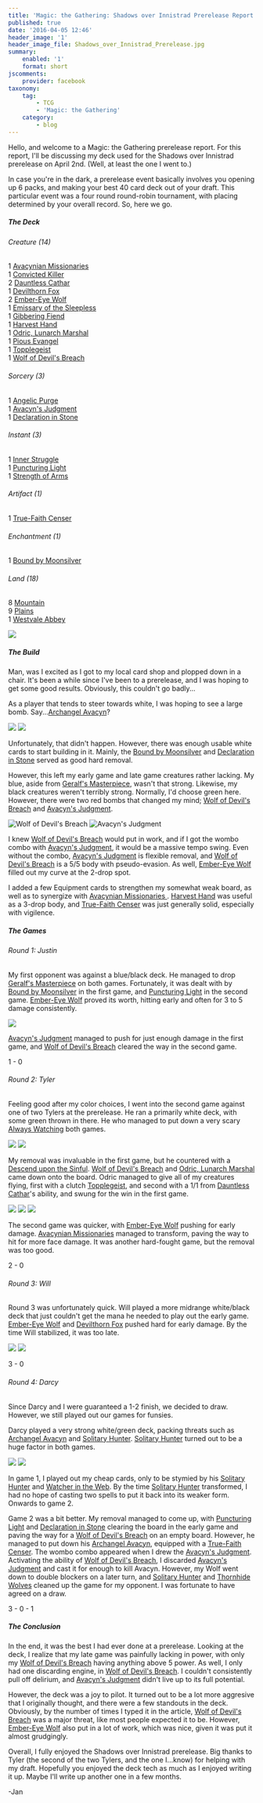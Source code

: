 ```yaml
---
title: 'Magic: the Gathering: Shadows over Innistrad Prerelease Report'
published: true
date: '2016-04-05 12:46'
header_image: '1'
header_image_file: Shadows_over_Innistrad_Prerelease.jpg
summary:
    enabled: '1'
    format: short
jscomments:
    provider: facebook
taxonomy:
    tag:
        - TCG
        - 'Magic: the Gathering'
    category:
        - blog
---
```


Hello, and welcome to a Magic: the Gathering prerelease report. For this report, I'll be discussing my deck used for the Shadows over Innistrad prerelease on April 2nd. (Well, at least the one I went to.)

In case you're in the dark, a prerelease event basically involves you opening up 6 packs, and making your best 40 card deck out of your draft. This particular event was a four round round-robin tournament, with placing determined by your overall record. So, here we go. 

##### The Deck
###### Creature (14)
1 [Avacynian Missionaries](http://gatherer.wizards.com/Pages/Card/Details.aspx?multiverseid=409743 "Avacynian Missionaries 3W (4)
Creature — Human Cleric (3/3)
At the beginning of your end step, if Avacynian Missionaries is equipped, transform it.
~
Lunarch Inquisitors (0)
Creature — Human Cleric (4/4)
When this creature transforms into Lunarch Inquisitors, you may exile another target creature until Lunarch Inquisitors leaves the battlefield.")  
1 [Convicted Killer](http://gatherer.wizards.com/Pages/Card/Details.aspx?multiverseid=409900 "Convicted Killer 2R (3)
Creature — Human Werewolf (2/2)
At the beginning of each upkeep, if no spells were cast last turn, transform Convicted Killer.
~
Branded Howler (0)
Creature — Werewolf (4/4)
At the beginning of each upkeep, if a player cast two or more spells last turn, transform Branded Howler.")  
2 [Dauntless Cathar](http://gatherer.wizards.com/Pages/Card/Details.aspx?multiverseid=409749 "Dauntless Cathar 2W (3)
Creature — Human Soldier (3/2)
1W, Exile Dauntless Cathar from your graveyard: Put a 1/1 white Spirit creature token with flying onto the battlefield. Activate this ability only any time you could cast a sorcery.")  
1 [Devilthorn Fox](http://gatherer.wizards.com/Pages/Card/Details.aspx?multiverseid=409752 "Devilthorn Fox 1W (2)
Creature — Fox (3/1)")  
2 [Ember-Eye Wolf](http://gatherer.wizards.com/Pages/Card/Details.aspx?multiverseid=409906 "Ember-Eye Wolf 1R (2)
Creature — Wolf (1/2)
Haste
1R: Ember-Eye Wolf gets +2/+0 until end of turn.")  
1 [Emissary of the Sleepless](http://gatherer.wizards.com/Pages/Card/Details.aspx?multiverseid=409755  "Emissary of the Sleepless 4W (5)
Creature — Spirit (2/4)
Flying
When Emissary of the Sleepless enters the battlefield, if a creature died this turn, put a 1/1 white Spirit creature token with flying onto the battlefield.")  
1 [Gibbering Fiend](http://gatherer.wizards.com/Pages/Card/Details.aspx?multiverseid=409915 "Gibbering Fiend 1R (2)
Creature — Devil (2/1)
When Gibbering Fiend enters the battlefield, it deals 1 damage to each opponent.
Delirium — At the beginning of each opponent's upkeep, if there are four or more card types among cards in your graveyard, Gibbering Fiend deals 1 damage to that player.")  
1 [Harvest Hand](http://gatherer.wizards.com/Pages/Card/Details.aspx?multiverseid=410021 "Harvest Hand 3 (3)
Artifact Creature — Scarecrow (2/2)
When Harvest Hand dies, return it to the battlefield transformed under your control.
~
Scrounged Scythe (0)
Artifact — Equipment
Equipped creature gets +1/+1.
As long as equipped creature is a Human, it has menace. (It can't be blocked except by two or more creatures.)
Equip 2")  
1 [Odric, Lunarch Marshal](http://gatherer.wizards.com/Pages/Card/Details.aspx?multiverseid=409770 "Odric, Lunarch Marshal 3W (4)
Legendary Creature — Human Soldier (3/3)
At the beginning of each combat, creatures you control gain first strike until end of turn if a creature you control has first strike. The same is true for flying, deathtouch, double strike, haste, hexproof, indestructible, lifelink, menace, reach, skulk, trample, and vigilance.")  
1 [Pious Evangel](http://gatherer.wizards.com/Pages/Card/Details.aspx?multiverseid=409773 "Pious Evangel 2W (3)
Creature — Human Cleric (2/2)
Whenever Pious Evangel or another creature enters the battlefield under your control, you gain 1 life.
2, Tap, Sacrifice another permanent: Transform Pious Evangel.
~
Wayward Disciple (0)
Creature — Human Cleric (2/4)
Whenever Wayward Disciple or another creature you control dies, target opponent loses 1 life and you gain 1 life.")  
1 [Topplegeist](http://gatherer.wizards.com/Pages/Card/Details.aspx?multiverseid=409785 "Topplegeist W (1)
Creature — Spirit (1/1)
Flying
When Topplegeist enters the battlefield, tap target creature an opponent controls.
Delirium — At the beginning of each opponent's upkeep, if there are four or more card types among cards in your graveyard, tap target creature that player controls.")  
1 [Wolf of Devil's Breach](http://gatherer.wizards.com/Pages/Card/Details.aspx?multiverseid=409949 "Wolf of Devil's Breach 3RR (5)
Creature — Elemental Wolf (5/5)
Whenever Wolf of Devil's Breach attacks, you may pay 1R and discard a card. If you do, Wolf of Devil's Breach deals damage to target creature or planeswalker equal to the discarded card's converted mana cost.")  

###### Sorcery (3)
1 [Angelic Purge](http://gatherer.wizards.com/Pages/Card/Details.aspx?multiverseid=409739 "Angelic Purge 2W (3)
Sorcery
As an additional cost to cast Angelic Purge, sacrifice a permanent.
Exile target artifact, creature, or enchantment.")  
1 [Avacyn's Judgment](http://gatherer.wizards.com/Pages/Card/Details.aspx?multiverseid=409895 "Avacyn's Judgment 1R (2)
Sorcery
Madness XR (If you discard this card, discard it into exile. When you do, cast it for its madness cost or put it into your graveyard.)
Avacyn's Judgment deals 2 damage divided as you choose among any number of target creatures and/or players. If Avacyn's Judgment's madness cost was paid, it deals X damage divided as you choose among those creatures and/or players instead.")  
1 [Declaration in Stone](http://gatherer.wizards.com/Pages/Card/Details.aspx?multiverseid=409750 "Declaration in Stone 1W (2)
Sorcery
Exile target creature and all other creatures its controller controls with the same name as that creature. That player investigates for each nontoken creature exiled this way.")  

###### Instant (3)
1 [Inner Struggle](http://gatherer.wizards.com/Pages/Card/Details.aspx?multiverseid=409921 "Inner Struggle 3R (4)
Instant
Target creature deals damage to itself equal to its power.")  
1 [Puncturing Light](http://gatherer.wizards.com/Pages/Card/Details.aspx?multiverseid=409775 "Puncturing Light 1W (2)
Instant
Destroy target attacking or blocking creature with power 3 or less.")  
1 [Strength of Arms](http://gatherer.wizards.com/Pages/Card/Details.aspx?multiverseid=409780 "Strength of Arms W (1)
Instant
Target creature gets +2/+2 until end of turn. If you control an Equipment, put a 1/1 white Human Soldier creature token onto the battlefield.")  

###### Artifact (1)
1 [True-Faith Censer](http://gatherer.wizards.com/Pages/Card/Details.aspx?multiverseid=410035 "True-Faith Censer 2 (2)
Artifact — Equipment
Equipped creature gets +1/+1 and has vigilance.
As long as equipped creature is a Human, it gets an additional +1/+0.
Equip 2 (2: Attach to target creature you control. Equip only as a sorcery.)")  

###### Enchantment (1)
1 [Bound by Moonsilver](http://gatherer.wizards.com/Pages/Card/Details.aspx?multiverseid=409745 "Bound by Moonsilver 2W(3)
Enchantment — Aura
Enchant creature
Enchanted creature can't attack, block, or transform.
Sacrifice another permanent: Attach Bound by Moonsilver to target creature. Activate this ability only any time you could cast a sorcery and only once each turn.")  

###### Land (18)
8 [Mountain](http://gatherer.wizards.com/Pages/Card/Details.aspx?multiverseid=143626 "Mountain (0)
Basic Land — Mountain
R")  
9 [Plains](http://gatherer.wizards.com/Pages/Card/Details.aspx?multiverseid=158236 "Plains (0)
Basic Land — Plains
W
")  
1 [Westvale Abbey](http://gatherer.wizards.com/Pages/Card/Details.aspx?multiverseid=410049 "Westvale Abbey (0)
Land
Tap: Add Colorless to your mana pool.
5, Tap, Pay 1 life: Put a 1/1 white and black Human Cleric creature token onto the battlefield.
5, Tap, Sacrifice five creatures: Transform Westvale Abbey, then untap it.
~
Ormendahl, Profane Prince (0)
Legendary Creature — Demon (9/7)
Flying, lifelink, indestructible, haste")  

![](Deck.jpg)

##### The Build 

Man, was I excited as I got to my local card shop and plopped down in a chair. It's been a while since I've been to a prerelease, and I was hoping to get some good results. Obviously, this couldn't go badly...

As a player that tends to steer towards white, I was hoping to see a large bomb. Say...[Archangel Avacyn](http://gatherer.wizards.com/Pages/Card/Details.aspx?multiverseid=409741 "Archangel Avacyn 3WW (5)
Legendary Creature — Angel (4/4)
Flash
Flying, vigilance
When Archangel Avacyn enters the battlefield, creatures you control gain indestructible until end of turn.
When a non-Angel creature you control dies, transform Archangel Avacyn at the beginning of the next upkeep.
~
Avacyn, the Purifier (0)
Legendary Creature — Angel (6/5)
Flying
When this creature transforms into Avacyn, the Purifier, it deals 3 damage to each other creature and each opponent.")? 

![](http://gatherer.wizards.com/Handlers/Image.ashx?multiverseid=409741&type=card) ![](http://gatherer.wizards.com/Handlers/Image.ashx?multiverseid=409742&type=card)

Unfortunately, that didn't happen. However, there was enough usable white cards to start building in it. Mainly, the [Bound by Moonsilver](http://gatherer.wizards.com/Pages/Card/Details.aspx?multiverseid=409745 "Bound by Moonsilver 2W(3)
Enchantment — Aura
Enchant creature
Enchanted creature can't attack, block, or transform.
Sacrifice another permanent: Attach Bound by Moonsilver to target creature. Activate this ability only any time you could cast a sorcery and only once each turn.") and [Declaration in Stone](http://gatherer.wizards.com/Pages/Card/Details.aspx?multiverseid=409750 "Declaration in Stone 1W (2)
Sorcery
Exile target creature and all other creatures its controller controls with the same name as that creature. That player investigates for each nontoken creature exiled this way.") served as good hard removal. 

However, this left my early game and late game creatures rather lacking. My blue, aside from [Geralf's Masterpiece](http://gatherer.wizards.com/Pages/Card/Details.aspx?multiverseid=409808 "Geralf's Masterpiece 3UU (5)
Creature — Zombie Horror (7/7)
Flying
Geralf's Masterpiece gets -1/-1 for each card in your hand.
3U, Discard three cards: Return Geralf's Masterpiece from your graveyard to the battlefield tapped."), wasn't that strong. Likewise, my black creatures weren't terribly strong. Normally, I'd choose green here. However, there were two red bombs that changed my mind; [Wolf of Devil's Breach](http://gatherer.wizards.com/Pages/Card/Details.aspx?multiverseid=409949 "Wolf of Devil's Breach 3RR (5)
Creature — Elemental Wolf (5/5)
Whenever Wolf of Devil's Breach attacks, you may pay 1R and discard a card. If you do, Wolf of Devil's Breach deals damage to target creature or planeswalker equal to the discarded card's converted mana cost.") and [Avacyn's Judgment](http://gatherer.wizards.com/Pages/Card/Details.aspx?multiverseid=409895 "Avacyn's Judgment 1R (2)
Sorcery
Madness XR (If you discard this card, discard it into exile. When you do, cast it for its madness cost or put it into your graveyard.)
Avacyn's Judgment deals 2 damage divided as you choose among any number of target creatures and/or players. If Avacyn's Judgment's madness cost was paid, it deals X damage divided as you choose among those creatures and/or players instead."). 

![Wolf of Devil's Breach](http://gatherer.wizards.com/Handlers/Image.ashx?multiverseid=409949&type=card) ![Avacyn's Judgment](http://gatherer.wizards.com/Handlers/Image.ashx?multiverseid=409895&type=card)


I knew [Wolf of Devil's Breach](http://gatherer.wizards.com/Pages/Card/Details.aspx?multiverseid=409949 "Wolf of Devil's Breach 3RR (5)
Creature — Elemental Wolf (5/5)
Whenever Wolf of Devil's Breach attacks, you may pay 1R and discard a card. If you do, Wolf of Devil's Breach deals damage to target creature or planeswalker equal to the discarded card's converted mana cost.") would put in work, and if I got the wombo combo with [Avacyn's Judgment](http://gatherer.wizards.com/Pages/Card/Details.aspx?multiverseid=409895 "Avacyn's Judgment 1R (2)
Sorcery
Madness XR (If you discard this card, discard it into exile. When you do, cast it for its madness cost or put it into your graveyard.)
Avacyn's Judgment deals 2 damage divided as you choose among any number of target creatures and/or players. If Avacyn's Judgment's madness cost was paid, it deals X damage divided as you choose among those creatures and/or players instead."), it would be a massive tempo swing. Even without the combo, [Avacyn's Judgment](http://gatherer.wizards.com/Pages/Card/Details.aspx?multiverseid=409895 "Avacyn's Judgment 1R (2)
Sorcery
Madness XR (If you discard this card, discard it into exile. When you do, cast it for its madness cost or put it into your graveyard.)
Avacyn's Judgment deals 2 damage divided as you choose among any number of target creatures and/or players. If Avacyn's Judgment's madness cost was paid, it deals X damage divided as you choose among those creatures and/or players instead.") is flexible removal, and [Wolf of Devil's Breach](http://gatherer.wizards.com/Pages/Card/Details.aspx?multiverseid=409949 "Wolf of Devil's Breach 3RR (5)
Creature — Elemental Wolf (5/5)
Whenever Wolf of Devil's Breach attacks, you may pay 1R and discard a card. If you do, Wolf of Devil's Breach deals damage to target creature or planeswalker equal to the discarded card's converted mana cost.") is a 5/5 body with pseudo-evasion. As well, [Ember-Eye Wolf](http://gatherer.wizards.com/Pages/Card/Details.aspx?multiverseid=409906 "Ember-Eye Wolf 1R (2)
Creature — Wolf (1/2)
Haste
1R: Ember-Eye Wolf gets +2/+0 until end of turn.") filled out my curve at the 2-drop spot. 

I added a few Equipment cards to strengthen my somewhat weak board, as well as to synergize with [Avacynian Missionaries ](http://gatherer.wizards.com/Pages/Card/Details.aspx?multiverseid=409743 "Avacynian Missionaries 3W (4)
Creature — Human Cleric (3/3)
At the beginning of your end step, if Avacynian Missionaries is equipped, transform it.
~
Lunarch Inquisitors (0)
Creature — Human Cleric (4/4)
When this creature transforms into Lunarch Inquisitors, you may exile another target creature until Lunarch Inquisitors leaves the battlefield."). [Harvest Hand](http://gatherer.wizards.com/Pages/Card/Details.aspx?multiverseid=410021 "Harvest Hand 3 (3)
Artifact Creature — Scarecrow (2/2)
When Harvest Hand dies, return it to the battlefield transformed under your control.
~
Scrounged Scythe (0)
Artifact — Equipment
Equipped creature gets +1/+1.
As long as equipped creature is a Human, it has menace. (It can't be blocked except by two or more creatures.)
Equip 2") was useful as a 3-drop body, and [True-Faith Censer](http://gatherer.wizards.com/Pages/Card/Details.aspx?multiverseid=410035 "True-Faith Censer 2 (2)
Artifact — Equipment
Equipped creature gets +1/+1 and has vigilance.
As long as equipped creature is a Human, it gets an additional +1/+0.
Equip 2 (2: Attach to target creature you control. Equip only as a sorcery.)") was just generally solid, especially with vigilence. 

##### The Games

###### Round 1: Justin 

My first opponent was against a blue/black deck. He managed to drop [Geralf's Masterpiece](http://gatherer.wizards.com/Pages/Card/Details.aspx?multiverseid=409808 "Geralf's Masterpiece 3UU (5)
Creature — Zombie Horror (7/7)
Flying
Geralf's Masterpiece gets -1/-1 for each card in your hand.
3U, Discard three cards: Return Geralf's Masterpiece from your graveyard to the battlefield tapped.") on both games. Fortunately, it was dealt with by [Bound by Moonsilver](http://gatherer.wizards.com/Pages/Card/Details.aspx?multiverseid=409745 "Bound by Moonsilver 2W(3)
Enchantment — Aura
Enchant creature
Enchanted creature can't attack, block, or transform.
Sacrifice another permanent: Attach Bound by Moonsilver to target creature. Activate this ability only any time you could cast a sorcery and only once each turn.") in the first game, and [Puncturing Light](http://gatherer.wizards.com/Pages/Card/Details.aspx?multiverseid=409775 "Puncturing Light 1W (2)
Instant
Destroy target attacking or blocking creature with power 3 or less.") in the second game. [Ember-Eye Wolf](http://gatherer.wizards.com/Pages/Card/Details.aspx?multiverseid=409906 "Ember-Eye Wolf 1R (2)
Creature — Wolf (1/2)
Haste
1R: Ember-Eye Wolf gets +2/+0 until end of turn.") proved its worth, hitting early and often for 3 to 5 damage consistently. 

![](http://gatherer.wizards.com/Handlers/Image.ashx?multiverseid=409906&type=card)

[Avacyn's Judgment](http://gatherer.wizards.com/Pages/Card/Details.aspx?multiverseid=409895 "Avacyn's Judgment 1R (2)
Sorcery
Madness XR (If you discard this card, discard it into exile. When you do, cast it for its madness cost or put it into your graveyard.)
Avacyn's Judgment deals 2 damage divided as you choose among any number of target creatures and/or players. If Avacyn's Judgment's madness cost was paid, it deals X damage divided as you choose among those creatures and/or players instead.") managed to push for just enough damage in the first game, and [Wolf of Devil's Breach](http://gatherer.wizards.com/Pages/Card/Details.aspx?multiverseid=409949 "Wolf of Devil's Breach 3RR (5)
Creature — Elemental Wolf (5/5)
Whenever Wolf of Devil's Breach attacks, you may pay 1R and discard a card. If you do, Wolf of Devil's Breach deals damage to target creature or planeswalker equal to the discarded card's converted mana cost.") cleared the way in the second game. 

1 - 0

###### Round 2: Tyler

Feeling good after my color choices, I went into the second game against one of two Tylers at the prerelease. He ran a primarily white deck, with some green thrown in there. He who managed to put down a very scary [Always Watching](http://gatherer.wizards.com/Pages/Card/Details.aspx?multiverseid=409737 "Always Watching 1WW (3)
Enchantment
Nontoken creatures you control get +1/+1 and have vigilance.") both games. 

![](http://gatherer.wizards.com/Handlers/Image.ashx?multiverseid=409737&type=card) ![](http://gatherer.wizards.com/Handlers/Image.ashx?multiverseid=409751&type=card)

My removal was invaluable in the first game, but he countered with a [Descend upon the Sinful](http://gatherer.wizards.com/Pages/Card/Details.aspx?multiverseid=409751 " Descend upon the Sinful 4WW (6)
Sorcery
Exile all creatures.
Delirium — Put a 4/4 white Angel creature token with flying onto the battlefield if there are four or more card types among cards in your graveyard.
"). [Wolf of Devil's Breach](http://gatherer.wizards.com/Pages/Card/Details.aspx?multiverseid=409949 "Wolf of Devil's Breach 3RR (5)
Creature — Elemental Wolf (5/5)
Whenever Wolf of Devil's Breach attacks, you may pay 1R and discard a card. If you do, Wolf of Devil's Breach deals damage to target creature or planeswalker equal to the discarded card's converted mana cost.") and [Odric, Lunarch Marshal](http://gatherer.wizards.com/Pages/Card/Details.aspx?multiverseid=409770 "Odric, Lunarch Marshal 3W (4)
Legendary Creature — Human Soldier (3/3)
At the beginning of each combat, creatures you control gain first strike until end of turn if a creature you control has first strike. The same is true for flying, deathtouch, double strike, haste, hexproof, indestructible, lifelink, menace, reach, skulk, trample, and vigilance.") came down onto the board. Odric managed to give all of my creatures flying, first with a clutch [Topplegeist](http://gatherer.wizards.com/Pages/Card/Details.aspx?multiverseid=409785 "Topplegeist W (1)
Creature — Spirit (1/1)
Flying
When Topplegeist enters the battlefield, tap target creature an opponent controls.
Delirium — At the beginning of each opponent's upkeep, if there are four or more card types among cards in your graveyard, tap target creature that player controls."), and second with a 1/1 from [Dauntless Cathar](http://gatherer.wizards.com/Pages/Card/Details.aspx?multiverseid=409749 "Dauntless Cathar 2W (3)
Creature — Human Soldier (3/2)
1W, Exile Dauntless Cathar from your graveyard: Put a 1/1 white Spirit creature token with flying onto the battlefield. Activate this ability only any time you could cast a sorcery.")'s ability, and swung for the win in the first game. 

![](http://gatherer.wizards.com/Handlers/Image.ashx?multiverseid=409770&type=card) ![](http://gatherer.wizards.com/Handlers/Image.ashx?multiverseid=409785&type=card) ![](http://gatherer.wizards.com/Handlers/Image.ashx?multiverseid=409749&type=card)

The second game was quicker, with [Ember-Eye Wolf](http://gatherer.wizards.com/Pages/Card/Details.aspx?multiverseid=409906 "Ember-Eye Wolf 1R (2)
Creature — Wolf (1/2)
Haste
1R: Ember-Eye Wolf gets +2/+0 until end of turn.") pushing for early damage. [Avacynian Missionaries](http://gatherer.wizards.com/Pages/Card/Details.aspx?multiverseid=409743 "Avacynian Missionaries 3W (4)
Creature — Human Cleric (3/3)
At the beginning of your end step, if Avacynian Missionaries is equipped, transform it.
~
Lunarch Inquisitors (0)
Creature — Human Cleric (4/4)
When this creature transforms into Lunarch Inquisitors, you may exile another target creature until Lunarch Inquisitors leaves the battlefield.") managed to transform, paving the way to hit for more face damage. It was another hard-fought game, but the removal was too good. 

2 - 0

###### Round 3: Will

Round 3 was unfortunately quick. Will played a more midrange white/black deck that just couldn't get the mana he needed to play out the early game. [Ember-Eye Wolf](http://gatherer.wizards.com/Pages/Card/Details.aspx?multiverseid=409906 "Ember-Eye Wolf 1R (2)
Creature — Wolf (1/2)
Haste
1R: Ember-Eye Wolf gets +2/+0 until end of turn.") and [Devilthorn Fox](http://gatherer.wizards.com/Pages/Card/Details.aspx?multiverseid=409752 "Devilthorn Fox 1W (2)
Creature — Fox (3/1)") pushed hard for early damage. By the time Will stabilized, it was too late. 

![](http://gatherer.wizards.com/Handlers/Image.ashx?multiverseid=409752&type=card) ![](http://gatherer.wizards.com/Handlers/Image.ashx?multiverseid=409906&type=card)

3 - 0

###### Round 4: Darcy

Since Darcy and I were guaranteed a 1-2 finish, we decided to draw. However, we still played out our games for funsies. 

Darcy played a very strong white/green deck, packing threats such as [Archangel Avacyn](http://gatherer.wizards.com/Pages/Card/Details.aspx?multiverseid=409741 "Archangel Avacyn 3WW (5)
Legendary Creature — Angel (4/4)
Flash
Flying, vigilance
When Archangel Avacyn enters the battlefield, creatures you control gain indestructible until end of turn.
When a non-Angel creature you control dies, transform Archangel Avacyn at the beginning of the next upkeep.
~
Avacyn, the Purifier (0)
Legendary Creature — Angel (6/5)
Flying
When this creature transforms into Avacyn, the Purifier, it deals 3 damage to each other creature and each opponent.") and [Solitary Hunter](http://gatherer.wizards.com/Pages/Card/Details.aspx?multiverseid=409992 "Solitary Hunter 3G (4)
Creature — Human Warrior Werewolf (3/4)
At the beginning of each upkeep, if no spells were cast last turn, transform Solitary Hunter.
~
One of the Pack (0)
Creature — Werewolf (5/6)
At the beginning of each upkeep, if a player cast two or more spells last turn, transform One of the Pack."). [Solitary Hunter](http://gatherer.wizards.com/Pages/Card/Details.aspx?multiverseid=409992 "Solitary Hunter 3G (4)
Creature — Human Warrior Werewolf (3/4)
At the beginning of each upkeep, if no spells were cast last turn, transform Solitary Hunter.
~
One of the Pack (0)
Creature — Werewolf (5/6)
At the beginning of each upkeep, if a player cast two or more spells last turn, transform One of the Pack.") turned out to be a huge factor in both games. 

![](http://gatherer.wizards.com/Handlers/Image.ashx?multiverseid=409992&type=card) ![](http://gatherer.wizards.com/Handlers/Image.ashx?multiverseid=409993&type=card)

In game 1, I played out my cheap cards, only to be stymied by his [Solitary Hunter](http://gatherer.wizards.com/Pages/Card/Details.aspx?multiverseid=409992 "Solitary Hunter 3G (4)
Creature — Human Warrior Werewolf (3/4)
At the beginning of each upkeep, if no spells were cast last turn, transform Solitary Hunter.
~
One of the Pack (0)
Creature — Werewolf (5/6)
At the beginning of each upkeep, if a player cast two or more spells last turn, transform One of the Pack.") and [Watcher in the Web](http://gatherer.wizards.com/Pages/Card/Details.aspx?multiverseid=410003 "Watcher in the Web 4G (5)
Creature — Spider (2/5)
Reach (This creature can block creatures with flying.)
Watcher in the Web can block an additional seven creatures each combat."). By the time [Solitary Hunter](http://gatherer.wizards.com/Pages/Card/Details.aspx?multiverseid=409992 "Solitary Hunter 3G (4)
Creature — Human Warrior Werewolf (3/4)
At the beginning of each upkeep, if no spells were cast last turn, transform Solitary Hunter.
~
One of the Pack (0)
Creature — Werewolf (5/6)
At the beginning of each upkeep, if a player cast two or more spells last turn, transform One of the Pack.") transformed, I had no hope of casting two spells to put it back into its weaker form. Onwards to game 2. 

Game 2 was a bit better. My removal managed to come up, with [Puncturing Light](http://gatherer.wizards.com/Pages/Card/Details.aspx?multiverseid=409775 "Puncturing Light 1W (2)
Instant
Destroy target attacking or blocking creature with power 3 or less.") and [Declaration in Stone](http://gatherer.wizards.com/Pages/Card/Details.aspx?multiverseid=409750 "Declaration in Stone 1W (2)
Sorcery
Exile target creature and all other creatures its controller controls with the same name as that creature. That player investigates for each nontoken creature exiled this way.") clearing the board in the early game and paving the way for a [Wolf of Devil's Breach](http://gatherer.wizards.com/Pages/Card/Details.aspx?multiverseid=409949 "Wolf of Devil's Breach 3RR (5)
Creature — Elemental Wolf (5/5)
Whenever Wolf of Devil's Breach attacks, you may pay 1R and discard a card. If you do, Wolf of Devil's Breach deals damage to target creature or planeswalker equal to the discarded card's converted mana cost.") on an empty board. However, he managed to put down his [Archangel Avacyn](http://gatherer.wizards.com/Pages/Card/Details.aspx?multiverseid=409741 "Archangel Avacyn 3WW (5)
Legendary Creature — Angel (4/4)
Flash
Flying, vigilance
When Archangel Avacyn enters the battlefield, creatures you control gain indestructible until end of turn.
When a non-Angel creature you control dies, transform Archangel Avacyn at the beginning of the next upkeep.
~
Avacyn, the Purifier (0)
Legendary Creature — Angel (6/5)
Flying
When this creature transforms into Avacyn, the Purifier, it deals 3 damage to each other creature and each opponent."), equipped with a [True-Faith Censer](http://gatherer.wizards.com/Pages/Card/Details.aspx?multiverseid=410035 "True-Faith Censer 2 (2)
Artifact — Equipment
Equipped creature gets +1/+1 and has vigilance.
As long as equipped creature is a Human, it gets an additional +1/+0.
Equip 2 (2: Attach to target creature you control. Equip only as a sorcery.)"). The wombo combo appeared when I drew the [Avacyn's Judgment](http://gatherer.wizards.com/Pages/Card/Details.aspx?multiverseid=409895 "Avacyn's Judgment 1R (2)
Sorcery
Madness XR (If you discard this card, discard it into exile. When you do, cast it for its madness cost or put it into your graveyard.)
Avacyn's Judgment deals 2 damage divided as you choose among any number of target creatures and/or players. If Avacyn's Judgment's madness cost was paid, it deals X damage divided as you choose among those creatures and/or players instead."). Activating the ability of [Wolf of Devil's Breach](http://gatherer.wizards.com/Pages/Card/Details.aspx?multiverseid=409949 "Wolf of Devil's Breach 3RR (5)
Creature — Elemental Wolf (5/5)
Whenever Wolf of Devil's Breach attacks, you may pay 1R and discard a card. If you do, Wolf of Devil's Breach deals damage to target creature or planeswalker equal to the discarded card's converted mana cost."), I discarded [Avacyn's Judgment](http://gatherer.wizards.com/Pages/Card/Details.aspx?multiverseid=409895 "Avacyn's Judgment 1R (2)
Sorcery
Madness XR (If you discard this card, discard it into exile. When you do, cast it for its madness cost or put it into your graveyard.)
Avacyn's Judgment deals 2 damage divided as you choose among any number of target creatures and/or players. If Avacyn's Judgment's madness cost was paid, it deals X damage divided as you choose among those creatures and/or players instead.") and cast it for enough to kill Avacyn. However, my Wolf went down to double blockers on a later turn, and [Solitary Hunter](http://gatherer.wizards.com/Pages/Card/Details.aspx?multiverseid=409992 "Solitary Hunter 3G (4)
Creature — Human Warrior Werewolf (3/4)
At the beginning of each upkeep, if no spells were cast last turn, transform Solitary Hunter.
~
One of the Pack (0)
Creature — Werewolf (5/6)
At the beginning of each upkeep, if a player cast two or more spells last turn, transform One of the Pack.") and [Thornhide Wolves](http://gatherer.wizards.com/Pages/Card/Details.aspx?multiverseid=409996 "Thornhide Wolves 4G (5)
Creature — Wolf (4/5)") cleaned up the game for my opponent. I was fortunate to have agreed on a draw. 

3 - 0 - 1

##### The Conclusion

In the end, it was the best I had ever done at a prerelease. Looking at the deck, I realize that my late game was painfully lacking in power, with only my [Wolf of Devil's Breach](http://gatherer.wizards.com/Pages/Card/Details.aspx?multiverseid=409949 "Wolf of Devil's Breach 3RR (5)
Creature — Elemental Wolf (5/5)
Whenever Wolf of Devil's Breach attacks, you may pay 1R and discard a card. If you do, Wolf of Devil's Breach deals damage to target creature or planeswalker equal to the discarded card's converted mana cost.") having anything above 5 power. As well, I only had one discarding engine, in [Wolf of Devil's Breach](http://gatherer.wizards.com/Pages/Card/Details.aspx?multiverseid=409949 "Wolf of Devil's Breach 3RR (5)
Creature — Elemental Wolf (5/5)
Whenever Wolf of Devil's Breach attacks, you may pay 1R and discard a card. If you do, Wolf of Devil's Breach deals damage to target creature or planeswalker equal to the discarded card's converted mana cost."). I couldn't consistently pull off delirium, and [Avacyn's Judgment](http://gatherer.wizards.com/Pages/Card/Details.aspx?multiverseid=409895 "Avacyn's Judgment 1R (2)
Sorcery
Madness XR (If you discard this card, discard it into exile. When you do, cast it for its madness cost or put it into your graveyard.)
Avacyn's Judgment deals 2 damage divided as you choose among any number of target creatures and/or players. If Avacyn's Judgment's madness cost was paid, it deals X damage divided as you choose among those creatures and/or players instead.") didn't live up to its full potential. 

However, the deck was a joy to pilot. It turned out to be a lot more aggresive that I originally thought, and there were a few standouts in the deck. Obviously, by the number of times I typed it in the article, [Wolf of Devil's Breach](http://gatherer.wizards.com/Pages/Card/Details.aspx?multiverseid=409949 "Wolf of Devil's Breach 3RR (5)
Creature — Elemental Wolf (5/5)
Whenever Wolf of Devil's Breach attacks, you may pay 1R and discard a card. If you do, Wolf of Devil's Breach deals damage to target creature or planeswalker equal to the discarded card's converted mana cost.") was a major threat, like most people expected it to be. However, [Ember-Eye Wolf](http://gatherer.wizards.com/Pages/Card/Details.aspx?multiverseid=409906 "Ember-Eye Wolf 1R (2)
Creature — Wolf (1/2)
Haste
1R: Ember-Eye Wolf gets +2/+0 until end of turn.") also put in a lot of work, which was nice, given it was put it almost grudgingly. 

Overall, I fully enjoyed the Shadows over Innistrad prerelease. Big thanks to Tyler (the second of the two Tylers, and the one I...know) for helping with my draft. Hopefully you enjoyed the deck tech as much as I enjoyed writing it up. Maybe I'll write up another one in a few months. 

-Jan
